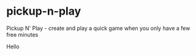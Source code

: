 pickup-n-play
=============

Pickup N' Play - create and play a quick game when you only have a few free minutes

Hello
